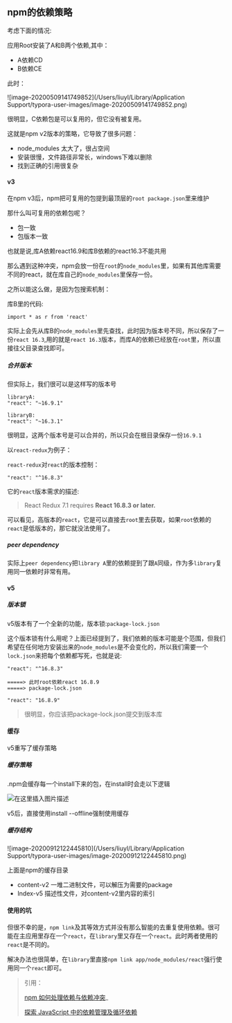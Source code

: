 ## npm的依赖策略

考虑下面的情况:

应用Root安装了A和B两个依赖,其中：

+ A依赖CD
+ B依赖CE

此时：

![image-20200509141749852](/Users/liuyl/Library/Application Support/typora-user-images/image-20200509141749852.png)

很明显，C依赖包是可以复用的，但它没有被复用。

这就是npm v2版本的策略，它导致了很多问题：

+ node_modules 太大了，很占空间
+ 安装很慢，文件路径非常长，windows下难以删除
+ 找到正确的引用很复杂



#### v3

在npm v3后，npm把可复用的包提到最顶层的`root package.json`里来维护

那什么叫可复用的依赖包呢？

+ 包一致
+ 包版本一致

也就是说,库A依赖react16.9和库B依赖的react16.3不能共用

那么遇到这种冲突，npm会放一份在`root`的`node_modules`里，如果有其他库需要不同的react，就在库自己的`node_modules`里保存一份。



之所以能这么做，是因为包搜索机制：

库B里的代码:

```
import * as r from 'react'
```

实际上会先从库B的`node_modules`里先查找，此时因为版本号不同，所以保存了一份`react 16.3`,用的就是`react 16.3`版本，而库A的依赖已经放在`root`里，所以直接往父目录查找即可。



##### 合并版本

但实际上，我们很可以是这样写的版本号

```
libraryA: 
"react": "~16.9.1"

libraryB:
"react": "~16.3.1" 
```

很明显，这两个版本号是可以合并的，所以只会在根目录保存一份`16.9.1`



以`react-redux`为例子：

`react-redux`对`react`的版本控制：

```
"react": "^16.8.3"
```

它的`react`版本需求的描述:

> React Redux 7.1 requires **React 16.8.3 or later.**

可以看见，高版本的`react`，它是可以直接去`root`里去获取，如果`root`依赖的`react`是低版本的，那它就没法使用了。



##### peer dependency

实际上`peer dependency`把`library A`里的依赖提到了跟`A`同级，作为多`library`复用同一依赖时非常有用。

#### v5 

##### 版本锁

v5版本有了一个全新的功能，版本锁:`package-lock.json`



这个版本锁有什么用呢？上面已经提到了，我们依赖的版本可能是个范围，但我们希望在任何地方安装出来的`node_modules`是不会变化的，所以我们需要一个`lock.json`来把每个依赖都写死，也就是说:

```
"react": "^16.8.3" 

=====> 此时root依赖react 16.8.9
=====> package-lock.json

"react": "16.8.9"
```



> 很明显，你应该把package-lock.json提交到版本库



#### 缓存

v5重写了缓存策略

##### 缓存策略

.npm会缓存每一个install下来的包，在install时会走以下逻辑

![在这里插入图片描述](https://img-blog.csdnimg.cn/2020042513384724.png?x-oss-process=image/watermark,type_ZmFuZ3poZW5naGVpdGk,shadow_10,text_aHR0cHM6Ly9ibG9nLmNzZG4ubmV0L2RhaWhhb3hpbg==,size_16,color_FFFFFF,t_70)

v5后，直接使用install --offline强制使用缓存

##### 缓存结构



![image-20200912122445810](/Users/liuyl/Library/Application Support/typora-user-images/image-20200912122445810.png)

上面是npm的缓存目录

+ content-v2 一堆二进制文件，可以解压为需要的package
+ Index-v5 描述性文件，对content-v2里内容的索引



#### 使用的坑

但很不幸的是，`npm link`及其等效方式并没有那么智能的去重复使用依赖。很可能在主应用里存在一个`react`，在`library`里又存在一个`react`。此时两者使用的`react`是不同的。

解决办法也很简单，在`library`里直接`npm link app/node_modules/react`强行使用同一个`react`即可。



> 引用：
>
> [npm 如何处理依赖与依赖冲突](http://git.code.oa.com/rn-plus/rn-plus-px2rem.git )_
>
> [探索 JavaScript 中的依赖管理及循环依赖](https://juejin.im/post/5a6008c2f265da3e5033cd93)

